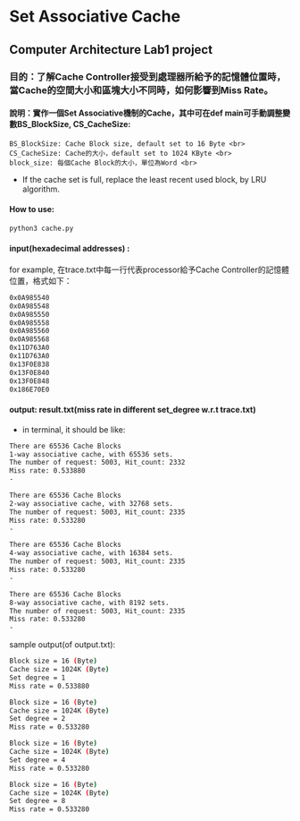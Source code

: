 Set Associative Cache
=
Computer Architecture Lab1 project
---
### 目的：了解Cache Controller接受到處理器所給予的記憶體位置時，當Cache的空間大小和區塊大小不同時，如何影響到Miss Rate。

#### 說明：實作一個Set Associative機制的Cache，其中可在def main可手動調整變數BS_BlockSize, CS_CacheSize: <br>
    BS_BlockSize: Cache Block size, default set to 16 Byte <br>
    CS_CacheSize: Cache的大小，default set to 1024 KByte <br>
    block_size: 每個Cache Block的大小，單位為Word <br> 
-  If the cache set is full, replace the least recent used block, by LRU algorithm. <br> 

#### How to use: <br>
```bash
python3 cache.py 
```
#### input(hexadecimal addresses) :
for example, 在trace.txt中每一行代表processor給予Cache Controller的記憶體位置，格式如下：
```bash
0x0A985540
0x0A985548
0x0A985550
0x0A985558
0x0A985560
0x0A985568
0x11D763A0
0x11D763A0
0x13F0E838
0x13F0E840
0x13F0E848
0x186E70E0
```

#### output: result.txt(miss rate in different set_degree w.r.t trace.txt) <br> 

- in terminal, it should be like: 
```bash
There are 65536 Cache Blocks
1-way associative cache, with 65536 sets.
The number of request: 5003, Hit_count: 2332
Miss rate: 0.533880
-

There are 65536 Cache Blocks
2-way associative cache, with 32768 sets.
The number of request: 5003, Hit_count: 2335
Miss rate: 0.533280
-

There are 65536 Cache Blocks
4-way associative cache, with 16384 sets.
The number of request: 5003, Hit_count: 2335
Miss rate: 0.533280
-

There are 65536 Cache Blocks
8-way associative cache, with 8192 sets.
The number of request: 5003, Hit_count: 2335
Miss rate: 0.533280
-
```

sample output(of output.txt):
```bash
Block size = 16 (Byte)
Cache size = 1024K (Byte)
Set degree = 1
Miss rate = 0.533880

Block size = 16 (Byte)
Cache size = 1024K (Byte)
Set degree = 2
Miss rate = 0.533280

Block size = 16 (Byte)
Cache size = 1024K (Byte)
Set degree = 4
Miss rate = 0.533280

Block size = 16 (Byte)
Cache size = 1024K (Byte)
Set degree = 8
Miss rate = 0.533280
```
